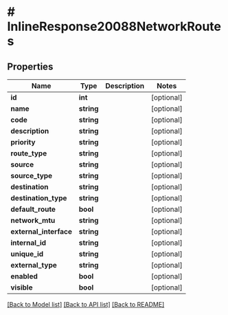 # # InlineResponse20088NetworkRoutes

## Properties

Name | Type | Description | Notes
------------ | ------------- | ------------- | -------------
**id** | **int** |  | [optional]
**name** | **string** |  | [optional]
**code** | **string** |  | [optional]
**description** | **string** |  | [optional]
**priority** | **string** |  | [optional]
**route_type** | **string** |  | [optional]
**source** | **string** |  | [optional]
**source_type** | **string** |  | [optional]
**destination** | **string** |  | [optional]
**destination_type** | **string** |  | [optional]
**default_route** | **bool** |  | [optional]
**network_mtu** | **string** |  | [optional]
**external_interface** | **string** |  | [optional]
**internal_id** | **string** |  | [optional]
**unique_id** | **string** |  | [optional]
**external_type** | **string** |  | [optional]
**enabled** | **bool** |  | [optional]
**visible** | **bool** |  | [optional]

[[Back to Model list]](../../README.md#models) [[Back to API list]](../../README.md#endpoints) [[Back to README]](../../README.md)
